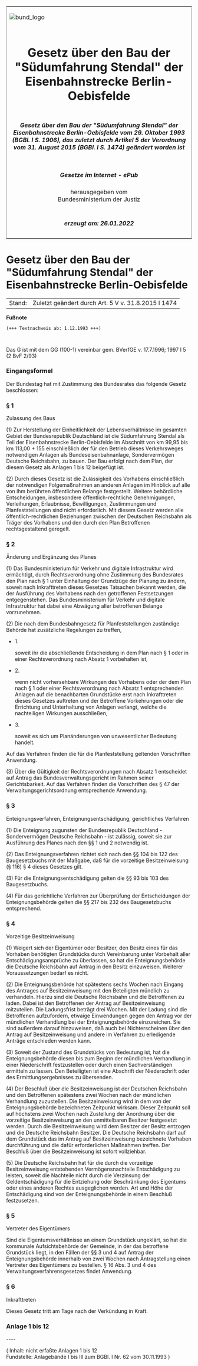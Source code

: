 <span id="DECKBLATT.html"></span>

<table border="0" frame="border" width="100%">

<tr valign="top">

<td align="left">

![bund\_logo](BfJ_2021_Web_de_de.gif)

</td>

<td align="right">

 

</td>

</tr>

<tr align="center" valign="middle">

<td colspan="2">

# Gesetz über den Bau der "Südumfahrung Stendal" der Eisenbahnstrecke Berlin-Oebisfelde

</td>

</tr>

<tr align="center" valign="middle">

<td colspan="2">

##### Gesetz über den Bau der "Südumfahrung Stendal" der Eisenbahnstrecke Berlin-Oebisfelde vom 29. Oktober 1993 (BGBl. I S. 1906), das zuletzt durch Artikel 5 der Verordnung vom 31. August 2015 (BGBl. I S. 1474) geändert worden ist

</td>

</tr>

<tr align="center" valign="middle">

<td colspan="2">

  
  

##### Gesetze im Internet - ePub  
  
herausgegeben vom  
Bundesministerium der Justiz

</td>

</tr>

<tr align="center" valign="bottom">

<td colspan="2">

  
  

##### erzeugt am: 26.01.2022

</td>

</tr>

</table>

<span id="BJNR190600993.html"></span>

# Gesetz über den Bau der "Südumfahrung Stendal" der Eisenbahnstrecke Berlin-Oebisfelde

<div>

<div class="jnhtml">

|        |                                                     |
| ------ | --------------------------------------------------- |
| Stand: | Zuletzt geändert durch Art. 5 V v. 31.8.2015 I 1474 |

</div>

</div>

<div>

  
**Fußnote**

<div class="jnhtml">

<div>

<div class="jurAbsatz">

  

``` 
(+++ Textnachweis ab: 1.12.1993 +++)

 
```

Das G ist mit dem GG (100-1) vereinbar gem. BVerfGE v. 17.7.1996; 1997 I
5 (2 BvF 2/93)

</div>

</div>

</div>

</div>

<span id="BJNR190600993BJNE000100307.html"></span>

### Eingangsformel  

<div>

<div class="jnhtml">

<div>

<div class="jurAbsatz">

Der Bundestag hat mit Zustimmung des Bundesrates das folgende Gesetz
beschlossen:

</div>

</div>

</div>

</div>

<span id="BJNR190600993BJNE000200307.html"></span>

### § 1  
Zulassung des Baus

<div>

<div class="jnhtml">

<div>

<div class="jurAbsatz">

(1) Zur Herstellung der Einheitlichkeit der Lebensverhältnisse im
gesamten Gebiet der Bundesrepublik Deutschland ist die Südumfahrung
Stendal als Teil der Eisenbahnstrecke Berlin-Oebisfelde im Abschnitt von
km 99,95 bis km 113,00 + 155 einschließlich der für den Betrieb dieses
Verkehrsweges notwendigen Anlagen als Bundeseisenbahnanlage,
Sondervermögen Deutsche Reichsbahn, zu bauen. Der Bau erfolgt nach dem
Plan, der diesem Gesetz als Anlagen 1 bis 12 beigefügt ist.

</div>

<div class="jurAbsatz">

(2) Durch dieses Gesetz ist die Zulässigkeit des Vorhabens
einschließlich der notwendigen Folgemaßnahmen an anderen Anlagen im
Hinblick auf alle von ihm berührten öffentlichen Belange festgestellt.
Weitere behördliche Entscheidungen, insbesondere öffentlich-rechtliche
Genehmigungen, Verleihungen, Erlaubnisse, Bewilligungen, Zustimmungen
und Planfeststellungen sind nicht erforderlich. Mit diesem Gesetz werden
alle öffentlich-rechtlichen Beziehungen zwischen der Deutschen
Reichsbahn als Träger des Vorhabens und den durch den Plan Betroffenen
rechtsgestaltend geregelt.

</div>

</div>

</div>

</div>

<span id="BJNR190600993BJNE000303377.html"></span>

### § 2  
Änderung und Ergänzung des Planes

<div>

<div class="jnhtml">

<div>

<div class="jurAbsatz">

(1) Das Bundesministerium für Verkehr und digitale Infrastruktur wird
ermächtigt, durch Rechtsverordnung ohne Zustimmung des Bundesrates den
Plan nach § 1 unter Einhaltung der Grundzüge der Planung zu ändern,
soweit nach Inkrafttreten dieses Gesetzes Tatsachen bekannt werden, die
der Ausführung des Vorhabens nach den getroffenen Festsetzungen
entgegenstehen. Das Bundesministerium für Verkehr und digitale
Infrastruktur hat dabei eine Abwägung aller betroffenen Belange
vorzunehmen.

</div>

<div class="jurAbsatz">

(2) Die nach dem Bundesbahngesetz für Planfeststellungen zuständige
Behörde hat zusätzliche Regelungen zu treffen,

  - 1\.
    
    <div style="">
    
    soweit ihr die abschließende Entscheidung in dem Plan nach § 1 oder
    in einer Rechtsverordnung nach Absatz 1 vorbehalten ist,
    
    </div>

  - 2\.
    
    <div style="">
    
    wenn nicht vorhersehbare Wirkungen des Vorhabens oder der dem Plan
    nach § 1 oder einer Rechtsverordnung nach Absatz 1 entsprechenden
    Anlagen auf die benachbarten Grundstücke erst nach Inkrafttreten
    dieses Gesetzes auftreten und der Betroffene Vorkehrungen oder die
    Errichtung und Unterhaltung von Anlagen verlangt, welche die
    nachteiligen Wirkungen ausschließen,
    
    </div>

  - 3\.
    
    <div style="">
    
    soweit es sich um Planänderungen von unwesentlicher Bedeutung
    handelt.
    
    </div>

Auf das Verfahren finden die für die Planfeststellung geltenden
Vorschriften Anwendung.

</div>

<div class="jurAbsatz">

(3) Über die Gültigkeit der Rechtsverordnungen nach Absatz 1 entscheidet
auf Antrag das Bundesverwaltungsgericht im Rahmen seiner
Gerichtsbarkeit. Auf das Verfahren finden die Vorschriften des § 47 der
Verwaltungsgerichtsordnung entsprechende Anwendung.

</div>

</div>

</div>

</div>

<span id="BJNR190600993BJNE000401377.html"></span>

### § 3  
Enteignungsverfahren, Enteignungsentschädigung, gerichtliches Verfahren

<div>

<div class="jnhtml">

<div>

<div class="jurAbsatz">

(1) Die Enteignung zugunsten der Bundesrepublik Deutschland -
Sondervermögen Deutsche Reichsbahn - ist zulässig, soweit sie zur
Ausführung des Planes nach den §§ 1 und 2 notwendig ist.

</div>

<div class="jurAbsatz">

(2) Das Enteignungsverfahren richtet sich nach den §§ 104 bis 122 des
Baugesetzbuchs mit der Maßgabe, daß für die vorzeitige Besitzeinweisung
(§ 116) § 4 dieses Gesetzes gilt.

</div>

<div class="jurAbsatz">

(3) Für die Enteignungsentschädigung gelten die §§ 93 bis 103 des
Baugesetzbuchs.

</div>

<div class="jurAbsatz">

(4) Für das gerichtliche Verfahren zur Überprüfung der Entscheidungen
der Enteignungsbehörde gelten die §§ 217 bis 232 des Baugesetzbuchs
entsprechend.

</div>

</div>

</div>

</div>

<span id="BJNR190600993BJNE000500307.html"></span>

### § 4  
Vorzeitige Besitzeinweisung

<div>

<div class="jnhtml">

<div>

<div class="jurAbsatz">

(1) Weigert sich der Eigentümer oder Besitzer, den Besitz eines für das
Vorhaben benötigten Grundstücks durch Vereinbarung unter Vorbehalt aller
Entschädigungsansprüche zu überlassen, so hat die Enteignungsbehörde die
Deutsche Reichsbahn auf Antrag in den Besitz einzuweisen. Weiterer
Voraussetzungen bedarf es nicht.

</div>

<div class="jurAbsatz">

(2) Die Enteignungsbehörde hat spätestens sechs Wochen nach Eingang des
Antrages auf Besitzeinweisung mit den Beteiligten mündlich zu
verhandeln. Hierzu sind die Deutsche Reichsbahn und die Betroffenen zu
laden. Dabei ist den Betroffenen der Antrag auf Besitzeinweisung
mitzuteilen. Die Ladungsfrist beträgt drei Wochen. Mit der Ladung sind
die Betroffenen aufzufordern, etwaige Einwendungen gegen den Antrag vor
der mündlichen Verhandlung bei der Enteignungsbehörde einzureichen. Sie
sind außerdem darauf hinzuweisen, daß auch bei Nichterscheinen über den
Antrag auf Besitzeinweisung und andere im Verfahren zu erledigende
Anträge entschieden werden kann.

</div>

<div class="jurAbsatz">

(3) Soweit der Zustand des Grundstücks von Bedeutung ist, hat die
Enteignungsbehörde diesen bis zum Beginn der mündlichen Verhandlung in
einer Niederschrift festzustellen oder durch einen Sachverständigen
ermitteln zu lassen. Den Beteiligten ist eine Abschrift der
Niederschrift oder des Ermittlungsergebnisses zu übersenden.

</div>

<div class="jurAbsatz">

(4) Der Beschluß über die Besitzeinweisung ist der Deutschen Reichsbahn
und den Betroffenen spätestens zwei Wochen nach der mündlichen
Verhandlung zuzustellen. Die Besitzeinweisung wird in dem von der
Enteignungsbehörde bezeichneten Zeitpunkt wirksam. Dieser Zeitpunkt soll
auf höchstens zwei Wochen nach Zustellung der Anordnung über die
vorzeitige Besitzeinweisung an den unmittelbaren Besitzer festgesetzt
werden. Durch die Besitzeinweisung wird dem Besitzer der Besitz entzogen
und die Deutsche Reichsbahn Besitzer. Die Deutsche Reichsbahn darf auf
dem Grundstück das im Antrag auf Besitzeinweisung bezeichnete Vorhaben
durchführung und die dafür erforderlichen Maßnahmen treffen. Der
Beschluß über die Besitzeinweisung ist sofort vollziehbar.

</div>

<div class="jurAbsatz">

(5) Die Deutsche Reichsbahn hat für die durch die vorzeitige
Besitzeinweisung entstehenden Vermögensnachteile Entschädigung zu
leisten, soweit die Nachteile nicht durch die Verzinsung der
Geldentschädigung für die Entziehung oder Beschränkung des Eigentums
oder eines anderen Rechtes ausgeglichen werden. Art und Höhe der
Entschädigung sind von der Enteignungsbehörde in einem Beschluß
festzusetzen.

</div>

</div>

</div>

</div>

<span id="BJNR190600993BJNE000600307.html"></span>

### § 5  
Vertreter des Eigentümers

<div>

<div class="jnhtml">

<div>

<div class="jurAbsatz">

Sind die Eigentumsverhältnisse an einem Grundstück ungeklärt, so hat die
kommunale Aufsichtsbehörde der Gemeinde, in der das betroffene
Grundstück liegt, in den Fällen der §§ 3 und 4 auf Antrag der
Enteignungsbehörde innerhalb von zwei Wochen nach Antragstellung einen
Vertreter des Eigentümers zu bestellen. § 16 Abs. 3 und 4 des
Verwaltungsverfahrensgesetzes findet Anwendung.

</div>

</div>

</div>

</div>

<span id="BJNR190600993BJNE000700307.html"></span>

### § 6  
Inkrafttreten

<div>

<div class="jnhtml">

<div>

<div class="jurAbsatz">

Dieses Gesetz tritt am Tage nach der Verkündung in Kraft.

</div>

</div>

</div>

</div>

<span id="BJNR190600993BJNE000800307.html"></span>

### Anlage 1 bis 12  
\----

<div>

<div class="jnhtml">

<div>

<div class="jurAbsatz">

<div class="kommentar_Fundstelle">

( Inhalt: nicht erfaßte Anlagen 1 bis 12  
Fundstelle: Anlagebände I bis III zum BGBl. I Nr. 62 vom 30.11.1993 )

</div>

</div>

</div>

</div>

</div>
